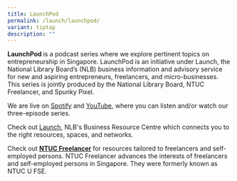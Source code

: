 ```yaml
---
title: LaunchPod
permalink: /launch/launchpod/
variant: tiptap
description: ""
---
```

<p><strong>LaunchPod </strong>is a podcast series where we explore pertinent
topics on entrepreneurship in Singapore. LaunchPod is an initiative under
Launch, the National Library Board’s (NLB) business information and advisory
service for new and aspiring entrepreneurs, freelancers, and micro-businesses.
This series is jointly produced by the National Library Board, NTUC Freelancer,
and Spunky Pixel.</p>
<p></p>
<p>We are live on <a href="https://open.spotify.com/show/56n0p0wCoPhOF86B36VlRi?si=2dab8ad84c3e4be6" rel="noopener noreferrer nofollow" target="_blank">Spotify</a> and
<a href="Freelancing%20Fundamentals:%20Value%20Your%20Ideas%20&amp;%20Protect%20Your%20Intellectual%20Property%20|%20LaunchPod%20#01" rel="noopener noreferrer nofollow" target="_blank">YouTube</a>, where you can listen and/or watch our three-episode series.</p>
<p></p>
<p></p>
<p></p>
<p>Check out <a href="https://reference.nlb.gov.sg/launch/" rel="noopener noreferrer nofollow" target="_blank">Launch</a>,
NLB's Business Resource Centre which connects you to the right resources,
spaces, and networks.</p>
<p></p>
<p>Check out <strong><a href="https://www.ntuc.org.sg/freelance/" rel="noopener noreferrer nofollow" target="_blank">NTUC Freelancer</a> </strong>for
resources tailored to freelancers and self-employed persons. NTUC Freelancer
advances the interests of freelancers and self-employed persons in Singapore.
They were formerly known as NTUC U FSE.</p>
